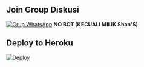 ## Join Group Diskusi
[![Grup WhatsApp](https://img.shields.io/badge/WhatsApp%20Group-25D366?style=for-the-badge&logo=whatsapp&logoColor=white)](https://chat.whatsapp.com/DHKyawJfcH74DUJkJvzGDH) 
**NO BOT (KECUALI MILIK Shan'S)**


## Deploy to Heroku
[![Deploy](https://www.herokucdn.com/deploy/button.svg)](https://heroku.com/deploy?template=https://github.com/HanifFarhanN/botme)
```

